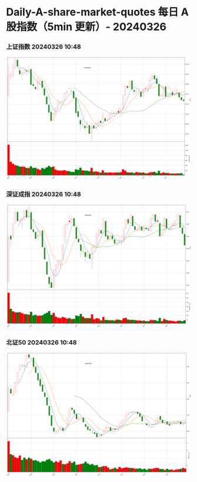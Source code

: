 
# Daily-A-share-market-quotes 每日 A 股指数（5min 更新）- 20240326

### 上证指数 20240326 10:48
![](./fig/2024/3/20240326-sh000001.png)

### 深证成指 20240326 10:48
![](./fig/2024/3/20240326-sz399001.png)

### 北证50 20240326 10:48
![](./fig/2024/3/20240326-bj899050.png)
